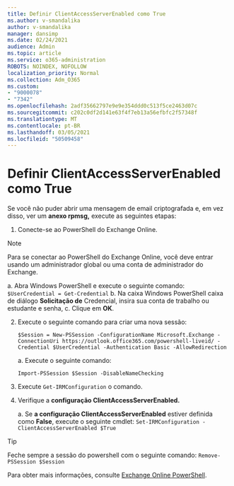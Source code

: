 ```yaml
---
title: Definir ClientAccessServerEnabled como True
ms.author: v-smandalika
author: v-smandalika
manager: dansimp
ms.date: 02/24/2021
audience: Admin
ms.topic: article
ms.service: o365-administration
ROBOTS: NOINDEX, NOFOLLOW
localization_priority: Normal
ms.collection: Adm_O365
ms.custom:
- "9000078"
- "7342"
ms.openlocfilehash: 2adf35662797e9e9e354ddd0c513f5ce2463d07c
ms.sourcegitcommit: c202c0df2d141e63f4f7eb13a56efbfc2f57348f
ms.translationtype: MT
ms.contentlocale: pt-BR
ms.lasthandoff: 03/05/2021
ms.locfileid: "50509458"
---
```

# <a name="set-clientaccessserverenabled-to-true"></a>Definir ClientAccessServerEnabled como True

Se você não puder abrir uma mensagem de email criptografada e, em vez disso, ver um **anexo rpmsg,** execute as seguintes etapas:

1. Conecte-se ao PowerShell do Exchange Online.

> [!NOTE]
> Para se conectar ao PowerShell do Exchange Online, você deve entrar usando um administrador global ou uma conta de administrador do Exchange.

   a. Abra Windows PowerShell e execute o seguinte comando: `$UserCredential = Get-Credential`
b. Na caixa Windows PowerShell caixa de diálogo **Solicitação de** Credencial, insira sua conta de trabalho ou estudante e senha, c. Clique em **OK**. 

2. Execute o seguinte comando para criar uma nova sessão:

    `$Session = New-PSSession -ConfigurationName Microsoft.Exchange -ConnectionUri https://outlook.office365.com/powershell-liveid/ -Credential $UserCredential -Authentication Basic -AllowRedirection`

    a. Execute o seguinte comando:
    
    `Import-PSSession $Session -DisableNameChecking`

3. Execute `Get-IRMConfiguration` o comando.

4. Verifique a **configuração ClientAccessServerEnabled.** 

    a. Se **a configuração ClientAccessServerEnabled** estiver definida como **False**, execute o seguinte cmdlet: `Set-IRMConfiguration -ClientAccessServerEnabled $True`

> [!TIP]
> Feche sempre a sessão do powershell com o seguinte comando: `Remove-PSSession $Session`

Para obter mais informações, consulte [Exchange Online PowerShell](https://docs.microsoft.com/powershell/exchange/connect-to-exchange-online-powershell).


